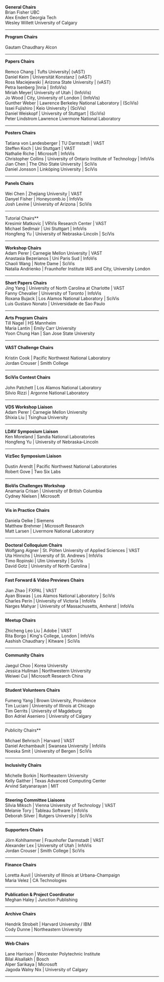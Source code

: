 
**General Chairs**
<br>
Brian Fisher		UBC
<br>
Alex Endert		Georgia Tech
<br>
Wesley Willett		University of Calgary

<hr/>

**Program Chairs**	
<br>
Gautam Chaudhary	Alcon
<hr/>

**Papers Chairs**	
<br>
Remco Chang |	Tufts University|  (vAST)
<br>
Daniel Keim	| Universität Konstanz | (vAST)
<br>
Ross Maciejewski | Arizona State University | (vAST)
<br>
Petra Isenberg	|Inria | (InfoVis)
<br>
Miriah Meyer| University of Utah | (InfoVis)
<br>
Jo Wood	| City, University of London | (InfoVis)
<br>
Gunther Weber	| Lawrence Berkeley National Laboratory | (SciVis)
<br>
Issei Fujishiro	| Keio University | (SciVis)
<br>
Daniel Weiskopf |	University of Stuttgart | (SciVis)
<br>
Peter Lindstrom	Lawrence Livermore National Laboratory

<hr/>

**Posters Chairs**	
<br>
Tatiana von Landesberger	|	TU Darmstadt	|	VAST
<br>
Steffen Koch	|	Uni Stuttgart	|	VAST
<br>
Nathalie Riche	|	Microsoft	|	InfoVis
<br>
Christopher Collins	|	University of Ontario Institute of Technology	|	InfoVis
<br>
Jian Chen	|	The Ohio State University	|	SciVis
<br>
Daniel Jonsson	|	Linköping University	|	SciVis

<hr/>

**Panels Chairs**	
<br>
Wei Chen	|	Zhejiang University	|	VAST
<br>
Danyel Fisher	|	Honeycomb.io	|	InfoVis
<br>
Josh Levine	|	University of Arizona	|	SciVis
<hr/>
Tutorial Chairs**	
<br>
Kresimir Matkovic	|	VRVis Research Center	|	VAST
<br>
Michael Sedlmair	|	Uni Stuttgart	|	InfoVis
<br>
Hongfeng Yu	|	University of Nebraska-Lincoln	|	SciVis
<hr/>

**Workshop Chairs**	
<br>
Adam Perer	|	Carnegie Mellon University	|	VAST
<br>
Anastasia Bezerianos	|	Uni Paris Sud	|	InfoVis
<br>
Chaoli Wang	|	Notre Dame	|	SciVis
<br>
Natalia Andrienko	|	Fraunhofer Institute IAIS and City, University London	
<hr/>

**Short Papers Chairs**	
<br>
Jing Yang	|	University of North Carolina at Charlotte	|	VAST
<br>
Fanny Chevalier	|	University of Toronto	|	InfoVis
<br>
Roxana Bujack	|	Los Alamos National Laboratory	|	SciVis
<br>
Luis Gustavo Nonato	|	Universidade de Sao Paulo	
<hr/>

**Arts Program Chairs**	
<br>
Till Nagel	|	HS Mannheim
<br>
Maria Lantin	|	Emily Carr University
<br>
Yoon Chung Han	|	San Jose State University
<hr/>

**VAST Challenge Chairs**	
<br>
Kristin Cook	|	Pacific Northwest National Laboratory
<br>
Jordan Crouser	|	Smith College
<hr/>

**SciVis Contest Chairs**	
<br>
John Patchett	|	Los Alamos National Laboratory
<br>
Silvio Rizzi	|	Argonne National Laboratory

<hr/>

**VDS Workshop Liaison**
<br>
Adam Perer	|	Carnegie Mellon University
<br>
Shixia Liu	|	Tsinghua University
<hr/>

**LDAV Symposium Liaison**
<br>
Ken Moreland	|	Sandia National Laboratories
<br>
Hongfeng Yu	|	University of Nebraska–Lincoln
<hr/>

**VizSec Symposium Liaison**	
<br>
Dustin Arendt	|	Pacific Northwest National Laboratories
<br>
Robert Gove	|	Two Six Labs
<hr/>

**BioVis Challenges Workshop**
<br>
Anamaria Crisan	|	University of British Columbia
<br>
Cydney Nielsen	|	Microsoft
<hr/>


**Vis in Practice Chairs**	
<br>
Daniela Oelke	|	Siemens
<br>
Matthew Brehmer	|	Microsoft Research
<br>
Matt Larsen	|	Livermore National Laboratory
<hr/>

**Doctoral Colloquium Chairs**
<br>
Wolfgang Aigner	|	St. Pölten University of Applied Sciences	|	VAST
<br>
Uta Hinrichs	|	University of St. Andrews	|	InfoVis
<br>
Timo Ropinski	|	Ulm University	|	SciVis
<br>
David Gotz	|	University of North Carolina	|	
<hr/>

**Fast Forward & Video Previews Chairs**	
<br>
Jian Zhao	|	FXPAL	|	VAST
<br>
Ayan Biswas	|	Los Alamos National Laboratory	|	SciVis
<br>
Charles Perin	|	University of Victoria	|	InfoVis
<br>
Narges Mahyar	|	University of Massachusetts, Amherst	|	InfoVis

<hr/>

**Meetup Chairs**	
<br>
Zhicheng Leo Liu	|	Adobe	|	VAST
<br>
Rita Borgo	|	King's College, London	|	InfoVis
<br>
Aashish Chaudhary	|	Kitware	|	SciVis
<hr/>


**Community Chairs**	
<br>
Jaegul Choo	|	Korea University
<br>
Jessica Hullman	|	Northwestern University
<br>
Weiwei Cui	|	Microsoft Research China
<hr/>

**Student Volunteers Chairs**	
<br>
Fumeng Yang	|	Brown University, Providence
<br>
Tim Luciani	|	University of Illinois at Chicago
<br>
Tim Gerrits	|	University of Magdeburg
<br>
Bon Adriel Aseniero	|	University of Calgary
<hr/>

Publicity Chairs**	
<br>
Michael Behrisch	|	Harvard	|	VAST
<br>
Daniel Archambault	|	Swansea University	|	InfoVis
<br>
Noeska Smit	|	University of Bergen	|	SciVis
<hr/>

**Inclusivity Chairs**	
<br>
Michelle Borkin	|	Northeastern University
<br>
Kelly Gaither	|	Texas Advanced Computing Center
<br>
Arvind Satyanarayan	|	MIT
<hr/>

**Steering Committee Liaisons**	
<br>
Silvia Miksch	|	Vienna University of Technology	|	VAST
<br>
Melanie Tory	|	Tableau Software	|	InfoVis
<br>
Deborah Silver	|	Rutgers University	|	SciVis
<hr/>

**Supporters Chairs**	
<br>
Jörn Kohlhammer	|	Fraunhofer Darmstadt	|	VAST
<br>
Alexander Lex	|	University of Utah	|	InfoVis
<br>
Jordan Crouser	|	Smith College	|	SciVis

<hr/>

**Finance Chairs**	
<br>
Loretta Auvil	|	University of Illinois at Urbana-Champaign
<br>
Maria Velez	|	CA Technologies
<hr/>

**Publication & Project Coordinator**
<br>
Meghan Haley |	Junction Publishing

<hr/>

**Archive Chairs**	
<br>
Hendrik Strobelt	|	Harvard University / IBM
<br>
Cody Dunne	|	Northeastern University

<hr/>

**Web Chairs**	
<br>
Lane Harrison	|	Worcester Polytechnic Institute
<br>
Bilal Alsallakh	|	Bosch
<br>
Alper Sarikaya	|	Microsoft
<br>
Jagoda Walny Nix	|	University of Calgary
<hr/>

